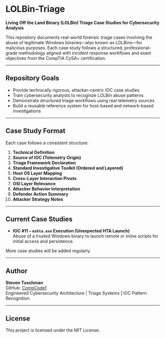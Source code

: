 # LOLBin-Triage

**Living Off the Land Binary (LOLBin) Triage Case Studies for Cybersecurity Analysis**

This repository documents real-world forensic triage cases involving the abuse of legitimate Windows binaries—also known as LOLBins—for malicious purposes. Each case study follows a structured, professional-grade methodology aligned with incident response workflows and exam objectives from the CompTIA CySA+ certification.

---

## Repository Goals

- Provide technically rigorous, attacker-centric IOC case studies
- Train cybersecurity analysts to recognize LOLBin abuse patterns
- Demonstrate structured triage workflows using real telemetry sources
- Build a reusable reference system for host-based and network-based investigations

---

## Case Study Format

Each case follows a consistent structure:

1. **Technical Definition**  
2. **Source of IOC (Telemetry Origin)**  
3. **Triage Framework Declaration**  
4. **Standard Investigative Toolkit (Ordered and Layered)**  
5. **Host OS Layer Mapping**  
6. **Cross-Layer Interaction Pivots**  
7. **OSI Layer Relevance**  
8. **Attacker Behavior Interpretation**  
9. **Defender Action Summary**  
10. **Attacker Strategy Notes**

---

## Current Case Studies

- **IOC #11 – `mshta.exe` Execution (Unexpected HTA Launch)**  
  Abuse of a trusted Windows binary to launch remote or inline scripts for initial access and persistence.

More case studies will be added regularly.

---

## Author

**Steven Tuschman**  
GitHub: [CompCode1](https://github.com/CompCode1)  
Engineered Cybersecurity Architecture | Triage Systems | IOC Pattern Recognition

---

## License

This project is licensed under the MIT License.
